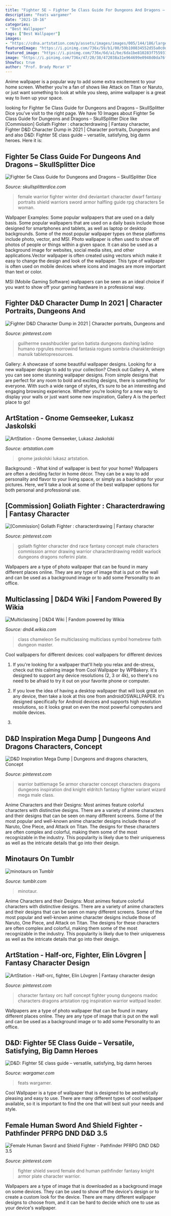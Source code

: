 ```yaml
---
title: "Fighter 5E ~ Fighter 5e Class Guide For Dungeons And Dragons – Skullsplitter Dice"
description: "Feats wargamer"
date: "2021-10-16"
categories:
- "Best Wallpaper"
tags: ["Best Wallpaper"]
images:
- "https://cdna.artstation.com/p/assets/images/images/005/144/186/large/lukasz-jaskolski-gnome-gemseeker-kopia.jpg?1488815134"
featuredImage: "https://i.pinimg.com/736x/59/b1/00/59b100834552d55a0c0daf765044edbe.jpg"
featured_image: "https://i.pinimg.com/736x/6d/a1/be/6da1be810283f755931a61fa6a7dbdc6.jpg"
image: "https://i.pinimg.com/736x/47/20/38/472038a31e964699e0948d0da76fdc67.jpg"
ShowToc: true
author: "Prof. Brady Morar V"
---
```



Anime wallpaper is a popular way to add some extra excitement to your home screen. Whether you’re a fan of shows like Attack on Titan or Naruto, or just want something to look at while you sleep, anime wallpaper is a great way to liven up your space.

	

		
looking for Fighter 5e Class Guide for Dungeons and Dragons – SkullSplitter Dice you've visit to the right page. We have 10 Images about Fighter 5e Class Guide for Dungeons and Dragons – SkullSplitter Dice like [Commission] Goliath Fighter : characterdrawing | Fantasy character, Fighter D&amp;D Character Dump in 2021 | Character portraits, Dungeons and and also D&amp;D: Fighter 5E class guide – versatile, satisfying, big damn heroes. Here it is:
		
    
## Fighter 5e Class Guide For Dungeons And Dragons – SkullSplitter Dice

<img loading=lazy src="https://cdn.shopify.com/s/files/1/1066/8352/files/5e_fighter_guide_for_dnd_large.jpg?v=1555214936" onerror="this.onerror=null;this.src='https://tse1.mm.bing.net/th?id=OIP.JWz4971P-pldnlsmecpGvQAAAA&amp;pid=15.1';" alt="Fighter 5e Class Guide for Dungeons and Dragons – SkullSplitter Dice">

_Source: skullsplitterdice.com_

>female warrior fighter winter dnd deviantart character dwarf fantasy portraits shield warriors sword armor halfling guide rpg characters 5e woman. 

	

Wallpaper Examples: Some popular wallpapers that are used on a daily basis.
Some popular wallpapers that are used on a daily basis include those designed for smartphones and tablets, as well as laptop or desktop backgrounds. Some of the most popular wallpaper types on these platforms include photo, vector, and MSI. 
Photo wallpaper is often used to show off photos of people or things within a given space. It can also be used as a background image for websites, social media sites, and other applications.Vector wallpaper is often created using vectors which make it easy to change the design and look of the wallpaper. This type of wallpaper is often used on mobile devices where icons and images are more important than text or color. 

MSI (Mobile Gaming Software) wallpapers can be seen as an ideal choice if you want to show off your gaming hardware in a professional way.

    
## Fighter D&amp;D Character Dump In 2021 | Character Portraits, Dungeons And

<img loading=lazy src="https://i.pinimg.com/736x/47/20/38/472038a31e964699e0948d0da76fdc67.jpg" onerror="this.onerror=null;this.src='https://tse3.mm.bing.net/th?id=OIP.H3C7f3HEM9oskoogpe7j-AHaK9&amp;pid=15.1';" alt="Fighter D&amp;D Character Dump in 2021 | Character portraits, Dungeons and">

_Source: pinterest.com_

>guilherme swashbuckler garion batista dungeons dashing ladino humano rpgrules morrowind fantasia rogues sombria charakterdesign mansik tabletopresources. 

	

Gallery: A showcase of some beautiful wallpaper designs.
Looking for a new wallpaper design to add to your collection? Check out Gallery A, where you can see some stunning wallpaper designs. From simple designs that are perfect for any room to bold and exciting designs, there is something for everyone. With such a wide range of styles, it’s sure to be an interesting and engaging browsing experience. Whether you’re looking for a new way to display your walls or just want some new inspiration, Gallery A is the perfect place to go!





	
	
    
## ArtStation - Gnome Gemseeker, Lukasz Jaskolski

<img loading=lazy src="https://cdna.artstation.com/p/assets/images/images/005/144/186/large/lukasz-jaskolski-gnome-gemseeker-kopia.jpg?1488815134" onerror="this.onerror=null;this.src='https://tse3.mm.bing.net/th?id=OIP.Vt7AFlI1Z2iyk9XwhqOE_gHaK7&amp;pid=15.1';" alt="ArtStation - Gnome Gemseeker, Lukasz Jaskolski">

_Source: artstation.com_

>gnome jaskolski lukasz artstation. 

	

Background: - What kind of wallpaper is best for your home?
Wallpapers are often a deciding factor in home décor. They can be a way to add personality and flavor to your living space, or simply as a backdrop for your pictures. Here, we'll take a look at some of the best wallpaper options for both personal and professional use.

    
## [Commission] Goliath Fighter : Characterdrawing | Fantasy Character

<img loading=lazy src="https://i.pinimg.com/736x/18/d5/c7/18d5c73d333c9ce79010762a2c3fbde6.jpg" onerror="this.onerror=null;this.src='https://tse4.mm.bing.net/th?id=OIP.LuExjd-5otSXkTGGS70P-QHaKe&amp;pid=15.1';" alt="[Commission] Goliath Fighter : characterdrawing | Fantasy character">

_Source: pinterest.com_

>goliath fighter character dnd race fantasy concept male characters commission armor drawing warrior characterdrawing reddit warlock dungeons dragons noferini plate. 

	



Wallpapers are a type of photo wallpaper that can be found in many different places online. They are any type of image that is put on the wall and can be used as a background image or to add some Personality to an office.

    
## Multiclassing | D&amp;D4 Wiki | Fandom Powered By Wikia

<img loading=lazy src="http://vignette2.wikia.nocookie.net/dnd4/images/1/10/Multiclass.jpg/revision/latest?cb=20130903101813" onerror="this.onerror=null;this.src='https://tse3.mm.bing.net/th?id=OIP.W0mmH8fTfkTsILQR52-fcwHaL6&amp;pid=15.1';" alt="Multiclassing | D&amp;D4 Wiki | Fandom powered by Wikia">

_Source: dnd4.wikia.com_

>class chameleon 5e multiclassing multiclass symbol homebrew faith dungeon master. 

	

Cool wallpapers for different devices:
cool wallpapers for different devices 

1. If you're looking for a wallpaper that'll help you relax and de-stress, check out this calming image from Cool Wallpaper by WPBakery. It's designed to support any device resolutions (2, 3 or 4k), so there's no need to be afraid to try it out on your favorite phone or computer.

2. If you love the idea of having a desktop wallpaper that will look great on any device, then take a look at this one from androidOSWALLPAPER. It's designed specifically for Android devices and supports high resolution resolutions, so it looks great on even the most powerful computers and mobile devices.

3.

    
## D&amp;D Inspiration Mega Dump | Dungeons And Dragons Characters, Concept

<img loading=lazy src="https://i.pinimg.com/736x/89/c8/57/89c8575f615c75cff9451b8a1a4ce75f.jpg" onerror="this.onerror=null;this.src='https://tse2.mm.bing.net/th?id=OIP.U2tUDwl2iDOjiH_YhhYLUgHaK4&amp;pid=15.1';" alt="D&amp;D Inspiration Mega Dump | Dungeons and dragons characters, Concept">

_Source: pinterest.com_

>warrior battlemage 5e armor character concept characters dragons dungeons inspiration dnd knight eldritch fantasy fighter variant wizard mega male class. 

	

Anime Characters and their Designs: Most animes feature colorful characters with distinctive designs.
There are a variety of anime characters and their designs that can be seen on many different screens. Some of the most popular and well-known anime character designs include those of Naruto, One Piece, and Attack on Titan. The designs for these characters are often complex and colorful, making them some of the most recognizable in the industry. This popularity is likely due to their uniqueness as well as the intricate details that go into their design.

    
## Minotaurs On Tumblr

<img loading=lazy src="https://78.media.tumblr.com/f1f087e419654cde213591b0c2c1e395/tumblr_nhv66wM73X1r2p31ho1_500.jpg" onerror="this.onerror=null;this.src='https://tse3.mm.bing.net/th?id=OIP.EDPhOYFNkB-Am_14CZ-ZogHaKM&amp;pid=15.1';" alt="minotaurs on Tumblr">

_Source: tumblr.com_

>minotaur. 

	

Anime Characters and their Designs: Most animes feature colorful characters with distinctive designs.
There are a variety of anime characters and their designs that can be seen on many different screens. Some of the most popular and well-known anime character designs include those of Naruto, One Piece, and Attack on Titan. The designs for these characters are often complex and colorful, making them some of the most recognizable in the industry. This popularity is likely due to their uniqueness as well as the intricate details that go into their design.

    
## ArtStation - Half-orc, Fighter, Elin Lövgren | Fantasy Character Design

<img loading=lazy src="https://i.pinimg.com/736x/6d/a1/be/6da1be810283f755931a61fa6a7dbdc6.jpg" onerror="this.onerror=null;this.src='https://tse1.mm.bing.net/th?id=OIP.s2JFU2cZT6na24rDRRv9gwHaJ5&amp;pid=15.1';" alt="ArtStation - Half-orc, fighter, Elin Lövgren | Fantasy character design">

_Source: pinterest.com_

>character fantasy orc half concept fighter young dungeons madoc characters dragons artstation rpg inspiration warrior wattpad leader. 

	



Wallpapers are a type of photo wallpaper that can be found in many different places online. They are any type of image that is put on the wall and can be used as a background image or to add some Personality to an office.

    
## D&amp;D: Fighter 5E Class Guide – Versatile, Satisfying, Big Damn Heroes

<img loading=lazy src="https://www.wargamer.com/wp-content/uploads/2021/04/dnd-5e-fighter-feats-900x506.jpg" onerror="this.onerror=null;this.src='https://tse4.mm.bing.net/th?id=OIP.UYyyZq8mtMWAOs0LRhMOuQHaEK&amp;pid=15.1';" alt="D&amp;D: Fighter 5E class guide – versatile, satisfying, big damn heroes">

_Source: wargamer.com_

>feats wargamer. 

	

Cool Wallpaper is a type of wallpaper that is designed to be aesthetically pleasing and easy to use. There are many different types of cool wallpaper available, so it is important to find the one that will best suit your needs and style.

    
## Female Human Sword And Shield Fighter - Pathfinder PFRPG DND D&amp;D 3.5

<img loading=lazy src="https://i.pinimg.com/736x/59/b1/00/59b100834552d55a0c0daf765044edbe.jpg" onerror="this.onerror=null;this.src='https://tse2.mm.bing.net/th?id=OIP.M7EdG3clHNqsuPgU0gBztwHaLH&amp;pid=15.1';" alt="Female Human Sword and Shield Fighter - Pathfinder PFRPG DND D&amp;D 3.5">

_Source: pinterest.com_

>fighter shield sword female dnd human pathfinder fantasy knight armor plate character warrior. 

	

Wallpapers are a type of image that is downloaded as a background image on some devices. They can be used to show off the device's design or to create a custom look for the device. There are many different wallpaper designs to choose from, and it can be hard to decide which one to use as your device's wallpaper.

